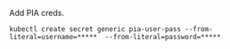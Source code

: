 Add PIA creds.
```
kubectl create secret generic pia-user-pass --from-literal=username=*****  --from-literal=password=*****
```
